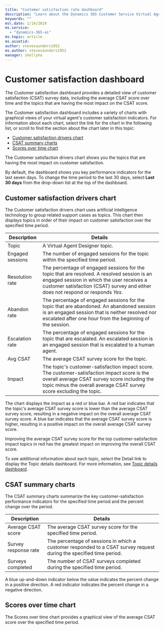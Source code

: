 ```yaml
---
title: "Customer satisfaction rate dashboard"
description: "Learn about the Dynamics 365 Customer Service Virtual Agent Customer satisfaction dashboard."
keywords: ""
ms\.date: 1/14/2019
ms.service:
  - "dynamics-365-ai"
ms.topic: article
ms.assetid: 
author: stevesaunders1952
ms.author: stevesaunders1952
manager: shellyha
---
```


# Customer satisfaction dashboard

The Customer satisfaction dashboard provides a detailed view of customer satisfaction (CSAT) survey data, including the average CSAT score over time and the topics that are having the most impact on the CSAT score.

The Customer satisfaction dashboard includes a variety of charts with graphical views of your virtual agent's customer satisfaction indicators. For information about each chart, select the link for the chart in the following list, or scroll to find the section about the chart later in this topic:

* [Customer satisfaction drivers chart](#customer-satisfaction-drivers-chart)
* [CSAT summary charts](#csat-summary-charts)
* [Scores over time chart](#scores-over-time-chart)

The Customer satisfaction drivers chart shows you the topics that are having the most impact on customer satisfaction.

By default, the dashboard shows you key performance indicators for the last seven days. To change the time period to the last 30 days, select **Last 30 days** from the drop-down list at the top of the dashboard.

## Customer satisfaction drivers chart

The Customer satisfaction drivers chart uses artificial intelligence technology to group related support cases as topics. This chart then displays topics in order of their impact on customer satisfaction over the specified time period.

Description | Details
----------- | -------
Topic | A Virtual Agent Designer topic.
Engaged sessions | The number of engaged sessions for the topic within the specified time period.
Resolution rate | The percentage of engaged sessions for the topic that are resolved. A resolved session is an engaged session in which the user receives a customer satisfaction (CSAT) survey and either does not respond or responds *Yes*.
Abandon rate | The percentage of engaged sessions for the topic that are abandoned. An abandoned session is an engaged session that is neither resolved nor escalated after one hour from the beginning of the session.
Escalation rate | The percentage of engaged sessions for the topic that are escalated. An escalated session is an engaged session that is escalated to a human agent.
Avg CSAT | The average CSAT survey score for the topic.
Impact | The topic's customer-satisfaction impact score. The customer-satisfaction impact score is the overall average CSAT survey score including the topic minus the overall average CSAT survey score excluding the topic.

The chart displays the impact as a red or blue bar. A red bar indicates that the topic's average CSAT survey score is lower than the average CSAT survey score, resulting in a negative impact on the overall average CSAT survey score. A blue bar indicates that the average CSAT survey score is higher, resulting in a positive impact on the overall average CSAT survey score.

Improving the average CSAT survey score for the top customer-satisfaction impact topics in red has the greatest impact on improving the overall CSAT score.

To see additional information about each topic, select the Detail link to display the Topic details dashboard. For more information, see [Topic details dashboard](analytics-topic-details.md).

## CSAT summary charts

The CSAT summary charts summarize the key customer-satisfaction performance indicators for the specified time period and the percent change over the period.

Description | Details
----------- | -------
Average CSAT score | The average CSAT survey score for the specified time period.
Survey response rate | The percentage of sessions in which a customer responded to a CSAT survey request during the specified time period.
Surveys completed | The number of CSAT surveys completed during the specified time period.

A blue up-and-down indicator below the value indicates the percent change in a positive direction. A red indicator indicates the percent change in a negative direction.

## Scores over time chart

The Scores over time chart provides a graphical view of the average CSAT score over the specified time period.
